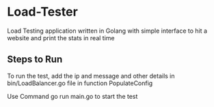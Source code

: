 # Load-Tester
Load Testing application written in Golang with simple interface to hit a website and print the stats in real time 

## Steps to Run
To run the test, add the ip and message and other details in bin/LoadBalancer.go file in function PopulateConfig

Use Command 
go run main.go to start the test
